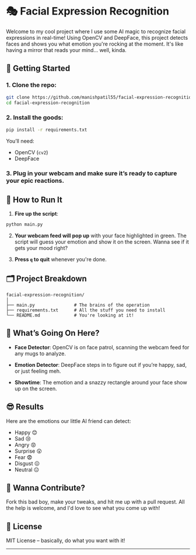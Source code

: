  # 🎭 Facial Expression Recognition

Welcome to my cool project where I use some AI magic to recognize facial expressions in real-time! Using OpenCV and DeepFace, this project detects faces and shows you what emotion you're rocking at the moment. It's like having a mirror that reads your mind... well, kinda.

## 🚀 Getting Started

### 1. **Clone the repo**:
```bash
git clone https://github.com/manishpatil55/facial-expression-recognition.git
cd facial-expression-recognition
```

### 2. **Install the goods**:
```bash
pip install -r requirements.txt
```

You’ll need:
- OpenCV (`cv2`)
- DeepFace

### 3. **Plug in your webcam** and make sure it’s ready to capture your epic reactions.

## 🎥 How to Run It

1. **Fire up the script**:
```bash
python main.py
```

2. **Your webcam feed will pop up** with your face highlighted in green. The script will guess your emotion and show it on the screen. Wanna see if it gets your mood right?

3. **Press `q` to quit** whenever you're done.

## 🗂 Project Breakdown

```plaintext
facial-expression-recognition/
│
├── main.py               # The brains of the operation
├── requirements.txt      # All the stuff you need to install
└── README.md             # You're looking at it!
```

## 🧠 What’s Going On Here?

- **Face Detector**: OpenCV is on face patrol, scanning the webcam feed for any mugs to analyze.
  
- **Emotion Detector**: DeepFace steps in to figure out if you’re happy, sad, or just feeling meh.

- **Showtime**: The emotion and a snazzy rectangle around your face show up on the screen.

## 😎 Results

Here are the emotions our little AI friend can detect:
- Happy 😊
- Sad 😢
- Angry 😡
- Surprise 😲
- Fear 😨
- Disgust 😖
- Neutral 😐

## 👾 Wanna Contribute?

Fork this bad boy, make your tweaks, and hit me up with a pull request. All the help is welcome, and I'd love to see what you come up with!

## 📜 License

MIT License – basically, do what you want with it!

---
